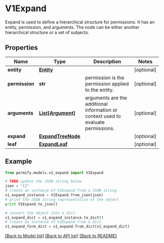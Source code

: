 # V1Expand

Expand is used to define a hierarchical structure for permissions. It has an entity, permission, and arguments. The node can be either another hierarchical structure or a set of subjects.

## Properties

Name | Type | Description | Notes
------------ | ------------- | ------------- | -------------
**entity** | [**Entity**](Entity.md) |  | [optional] 
**permission** | **str** | permission is the permission applied to the entity. | [optional] 
**arguments** | [**List[Argument]**](Argument.md) | arguments are the additional information or context used to evaluate permissions. | [optional] 
**expand** | [**ExpandTreeNode**](ExpandTreeNode.md) |  | [optional] 
**leaf** | [**ExpandLeaf**](ExpandLeaf.md) |  | [optional] 

## Example

```python
from permify.models.v1_expand import V1Expand

# TODO update the JSON string below
json = "{}"
# create an instance of V1Expand from a JSON string
v1_expand_instance = V1Expand.from_json(json)
# print the JSON string representation of the object
print V1Expand.to_json()

# convert the object into a dict
v1_expand_dict = v1_expand_instance.to_dict()
# create an instance of V1Expand from a dict
v1_expand_form_dict = v1_expand.from_dict(v1_expand_dict)
```
[[Back to Model list]](../README.md#documentation-for-models) [[Back to API list]](../README.md#documentation-for-api-endpoints) [[Back to README]](../README.md)


